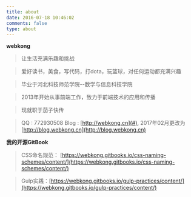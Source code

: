 ```yaml
---
title: about
date: 2016-07-18 10:46:02
comments: false
type: about
---
```

**webkong**

> 让生活充满乐趣和挑战

> 爱好读书，美食，写代码，打dota，玩篮球，对任何运动都充满兴趣

> 毕业于河北科技师范学院--数学与信息科技学院

> 2013年开始从事前端工作，致力于前端技术的应用和传播

> 现就职于茄子快传



> QQ : 772930508
> Blog : [http://webkong.cn](#), 2017年02月更改为[http://blog.webkong.cn](http://blog.webkong.cn)

**我的开源GitBook**

> CSS命名规范： [https://webkong.gitbooks.io/css-naming-schemes/content/](https://webkong.gitbooks.io/css-naming-schemes/content/)

> Gulp实践：[https://webkong.gitbooks.io/gulp-practices/content/](https://webkong.gitbooks.io/gulp-practices/content/)
